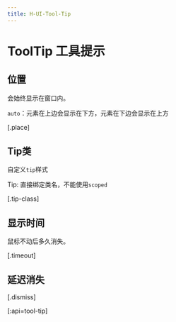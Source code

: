 ```yaml
---
title: H-UI-Tool-Tip
---
```


# ToolTip 工具提示

## 位置

会始终显示在窗口内。

`auto`：元素在上边会显示在下方，元素在下边会显示在上方

[.place]

## Tip类

自定义`tip`样式

Tip: 直接绑定类名，不能使用`scoped`

[.tip-class]

## 显示时间

鼠标不动后多久消失。

[.timeout]

## 延迟消失

[.dismiss]

[:api=tool-tip]